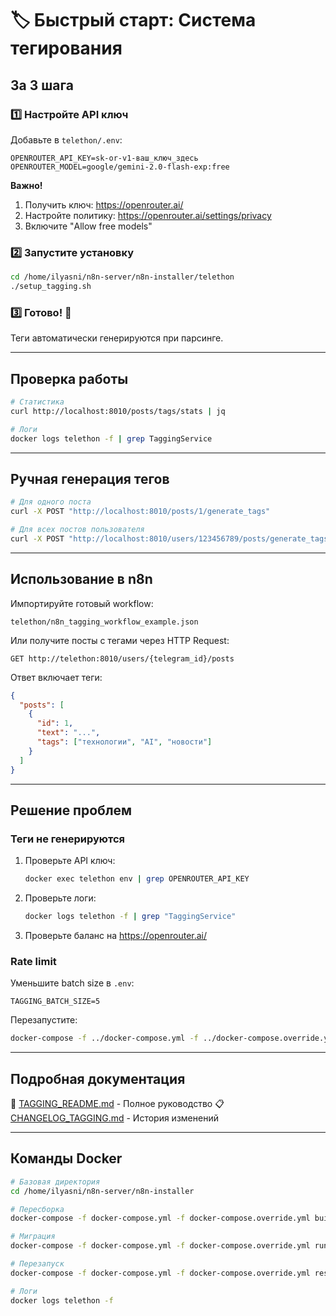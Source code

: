 # 🏷️ Быстрый старт: Система тегирования

## За 3 шага

### 1️⃣ Настройте API ключ

Добавьте в `telethon/.env`:
```env
OPENROUTER_API_KEY=sk-or-v1-ваш_ключ_здесь
OPENROUTER_MODEL=google/gemini-2.0-flash-exp:free
```

**Важно!** 
1. Получить ключ: https://openrouter.ai/
2. Настройте политику: https://openrouter.ai/settings/privacy
3. Включите "Allow free models"

### 2️⃣ Запустите установку

```bash
cd /home/ilyasni/n8n-server/n8n-installer/telethon
./setup_tagging.sh
```

### 3️⃣ Готово! 🎉

Теги автоматически генерируются при парсинге.

---

## Проверка работы

```bash
# Статистика
curl http://localhost:8010/posts/tags/stats | jq

# Логи
docker logs telethon -f | grep TaggingService
```

---

## Ручная генерация тегов

```bash
# Для одного поста
curl -X POST "http://localhost:8010/posts/1/generate_tags"

# Для всех постов пользователя
curl -X POST "http://localhost:8010/users/123456789/posts/generate_tags"
```

---

## Использование в n8n

Импортируйте готовый workflow:
```
telethon/n8n_tagging_workflow_example.json
```

Или получите посты с тегами через HTTP Request:
```
GET http://telethon:8010/users/{telegram_id}/posts
```

Ответ включает теги:
```json
{
  "posts": [
    {
      "id": 1,
      "text": "...",
      "tags": ["технологии", "AI", "новости"]
    }
  ]
}
```

---

## Решение проблем

### Теги не генерируются

1. Проверьте API ключ:
   ```bash
   docker exec telethon env | grep OPENROUTER_API_KEY
   ```

2. Проверьте логи:
   ```bash
   docker logs telethon -f | grep "TaggingService"
   ```

3. Проверьте баланс на https://openrouter.ai/

### Rate limit

Уменьшите batch size в `.env`:
```env
TAGGING_BATCH_SIZE=5
```

Перезапустите:
```bash
docker-compose -f ../docker-compose.yml -f ../docker-compose.override.yml restart telethon
```

---

## Подробная документация

📖 [TAGGING_README.md](TAGGING_README.md) - Полное руководство
📋 [CHANGELOG_TAGGING.md](CHANGELOG_TAGGING.md) - История изменений

---

## Команды Docker

```bash
# Базовая директория
cd /home/ilyasni/n8n-server/n8n-installer

# Пересборка
docker-compose -f docker-compose.yml -f docker-compose.override.yml build telethon

# Миграция
docker-compose -f docker-compose.yml -f docker-compose.override.yml run --rm telethon python add_tags_column.py

# Перезапуск
docker-compose -f docker-compose.yml -f docker-compose.override.yml restart telethon

# Логи
docker logs telethon -f
```

